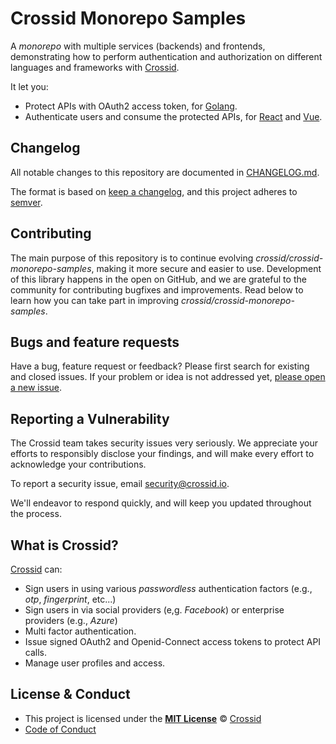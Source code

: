# Crossid Monorepo Samples

A _monorepo_ with multiple services (backends) and frontends, demonstrating how to perform authentication and authorization on different languages and frameworks with [Crossid](https://crossid.io).

It let you:

- Protect APIs with OAuth2 access token, for [Golang](./api-go).
- Authenticate users and consume the protected APIs, for [React](./frontend-react) and [Vue](./frontend-vue).

<!-- START readme-templates/samples-footer.mustache -->
## Changelog

All notable changes to this repository are documented in [CHANGELOG.md](https://github.com/crossid/crossid-monorepo-samples/blob/main/CHANGELOG.md).

The format is based on [keep a changelog](https://keepachangelog.com/en/1.0.0/), and this project adheres to [semver](https://semver.org/spec/v2.0.0.html).


## Contributing

The main purpose of this repository is to continue evolving _crossid/crossid-monorepo-samples_, making it more secure and easier to use. Development of this library happens in the open on GitHub, and we are grateful to the community for contributing bugfixes and improvements. Read below to learn how you can take part in improving _crossid/crossid-monorepo-samples_.


## Bugs and feature requests

Have a bug, feature request or feedback? Please first search for existing and closed issues. If your problem or idea is not addressed yet, [please open a new issue](https://github.com/crossid/crossid-monorepo-samples/issues/new).


## Reporting a Vulnerability

The Crossid team takes security issues very seriously. We appreciate your efforts to responsibly disclose your findings, and will make every effort to acknowledge your contributions.

To report a security issue, email [security@crossid.io](mailto:security@crossid.io).

We'll endeavor to respond quickly, and will keep you updated throughout the process.


## What is Crossid?

[Crossid](https://crossid.io) can:

- Sign users in using various _passwordless_ authentication factors (e.g., _otp_, _fingerprint_, etc...)
- Sign users in via social providers (e,g. _Facebook_) or enterprise providers (e.g., _Azure_)
- Multi factor authentication.
- Issue signed OAuth2 and Openid-Connect access tokens to protect API calls.
- Manage user profiles and access.


## License & Conduct

- This project is licensed under the [**MIT License**](https://github.com/crossid/crossid-monorepo-samples/blob/main/LICENSE.md) © [Crossid](https://crossid.io)
- [Code of Conduct](https://github.com/crossid/crossid-monorepo-samples/blob/main/CODE_OF_CONDUCT.md)

<!-- END readme-templates/samples-footer.mustache -->
